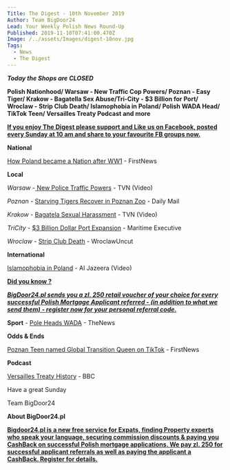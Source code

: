 ```yaml
---
Title: The Digest - 10th November 2019
Author: Team BigDoor24
Lead: Your Weekly Polish News Round-Up
Published: 2019-11-10T07:41:00.470Z
Image: /../assets/Images/digest-10nov.jpg
Tags:
  - News
  - The Digest
---
```

**_Today the Shops are CLOSED_**

**Polish Nationhood/ Warsaw - New Traffic Cop Powers/ Poznan - Easy Tiger/ Krakow - Bagatella Sex Abuse/Tri-City - $3 Billion for Port/ Wroclaw - Strip Club Death/ Islamophobia in Poland/ Polish WADA Head/ TikTok Teen/ Versailles Treaty Podcast and more**

[**If you enjoy The Digest please support and Like us on Facebook, posted every Sunday at 10 am and share to your favourite FB groups now.**](https://www.facebook.com/bigdoor24/)

<div class="sharethis-inline-share-buttons"></div>

**National**

[How Poland became a Nation after WW1](https://www.thefirstnews.com/article/how-poland-became-a-nation-again-after-wwi) - FirstNews

**Local**

_Warsaw_ -[ ](https://www.tvn24.pl/tvn24-news-in-english,157,m/polish-customs-intercept-8-5-kilo-of-heroin-at-warsaw-chopin-airport,976416.html)[New Police Traffic Powers](https://www.tvn24.pl/tvn24-news-in-english,157,m/polish-police-has-more-powers-when-conducting-road-stops,984018.html) - TVN (Video)

_Poznan -_ [Starving Tigers Recover in Poznan Zoo](https://www.dailymail.co.uk/news/article-7667931/Starving-tigers-covered-excrement-tiny-cages-lorry-recovering-Polish-zoo.html) - Daily Mail

_Krakow_  - [Bagatela Sexual Harassment](https://www.tvn24.pl/tvn24-news-in-english,157,m/inquiry-into-bagatela-theatre-sexual-abuse-scandal-director-on-leave,983828.html)  - TVN (Video)

_TriCity_ -  [$3 Billion Dollar Port Expansion](https://www.maritime-executive.com/article/port-of-gdansk-outlines-3-billion-expansion-plan) - Maritime Executive

_Wroclaw_ -  [Strip Club Death](http://wroclawuncut.com/2019/11/04/strip-club-death-easter-turkish-wroclaw/) - WroclawUncut 

**International**

[Islamophobia in Poland](https://www.youtube.com/watch?v=asGHu2NzvbI) - Al Jazeera (Video)

[**Did you know ?**](https://bigdoor24.pl/)

[**_BigDoor24.pl sends you a zl. 250 retail voucher of your choice for every successful Polish Mortgage Applicant referred - (in addition to what we send them) - register now for your personal referral code._**](https://bigdoor24.pl/)

**Sport** - [Pole Heads WADA](https://www.polskieradio.pl/395/7991/Artykul/2399469,Polish-sports-minister-confirmed-as-new-chief-of-WADA) - TheNews

**Odds & Ends**

[Poznan Teen named Global Transition Queen on TikTok](https://www.thefirstnews.com/article/poznan-teen-crowned-transition-queen-after-racking-up-over-85-million-worldwide-followers-on-tik-tok-app-8503) - FirstNews

**Podcast**

[Versailles Treaty History](https://www.bbc.co.uk/programmes/m000678w) - BBC

Have a great Sunday

Team BigDoor24

**About BigDoor24.pl**

[
**Bigdoor24.pl is a new free service for Expats, finding Property experts who speak your language, securing commission discounts & paying you CashBack on successful Polish mortgage applications. We pay zl. 250 for successful applicant referrals as well as paying the applicant a CashBack. Register for details.**](https://bigdoor24.pl/)
